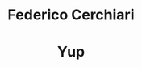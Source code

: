 <p>
  <h1 align="center"><b>Federico Cerchiari</b></h1>
  <p align="center">
  <h1 align="center"><b>Yup</b></h1>
</p>
